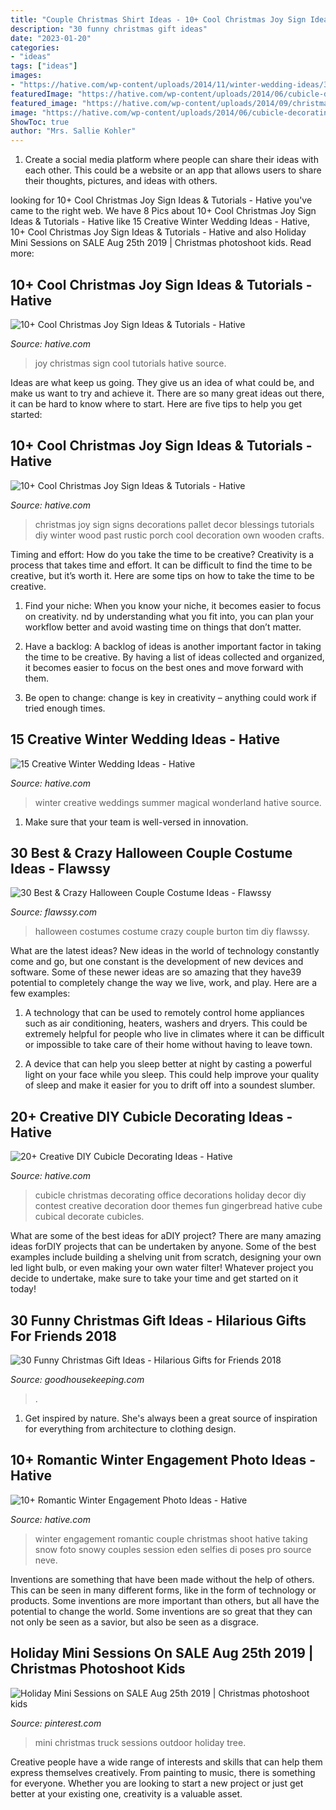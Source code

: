```yaml
---
title: "Couple Christmas Shirt Ideas - 10+ Cool Christmas Joy Sign Ideas &amp; Tutorials"
description: "30 funny christmas gift ideas"
date: "2023-01-20"
categories:
- "ideas"
tags: ["ideas"]
images:
- "https://hative.com/wp-content/uploads/2014/11/winter-wedding-ideas/3-creative-winter-wedding-ideas.jpg"
featuredImage: "https://hative.com/wp-content/uploads/2014/06/cubicle-decorating-ideas/15-office-cubicle-decorating-ideas.jpg"
featured_image: "https://hative.com/wp-content/uploads/2014/09/christmas-joy-sign/15-christmas-joy-sign-ideas-and-tutorials.jpg"
image: "https://hative.com/wp-content/uploads/2014/06/cubicle-decorating-ideas/15-office-cubicle-decorating-ideas.jpg"
ShowToc: true
author: "Mrs. Sallie Kohler"
---
```



1. Create a social media platform where people can share their ideas with each other. This could be a website or an app that allows users to share their thoughts, pictures, and ideas with others. 

	

		
looking for 10+ Cool Christmas Joy Sign Ideas &amp; Tutorials - Hative you've came to the right web. We have 8 Pics about 10+ Cool Christmas Joy Sign Ideas &amp; Tutorials - Hative like 15 Creative Winter Wedding Ideas - Hative, 10+ Cool Christmas Joy Sign Ideas &amp; Tutorials - Hative and also Holiday Mini Sessions on SALE Aug 25th 2019 | Christmas photoshoot kids. Read more:
		
    
## 10+ Cool Christmas Joy Sign Ideas &amp; Tutorials - Hative

<img loading=lazy src="https://hative.com/wp-content/uploads/2014/09/christmas-joy-sign/15-christmas-joy-sign-ideas-and-tutorials.jpg" onerror="this.onerror=null;this.src='https://tse1.mm.bing.net/th?id=OIP.5R3RlTmWt_zeTxtFwjXrHAHaLH&amp;pid=15.1';" alt="10+ Cool Christmas Joy Sign Ideas &amp; Tutorials - Hative">

_Source: hative.com_

>joy christmas sign cool tutorials hative source. 

	

Ideas are what keep us going. They give us an idea of what could be, and make us want to try and achieve it. There are so many great ideas out there, it can be hard to know where to start. Here are five tips to help you get started: 

    
## 10+ Cool Christmas Joy Sign Ideas &amp; Tutorials - Hative

<img loading=lazy src="https://hative.com/wp-content/uploads/2014/09/christmas-joy-sign/10-christmas-joy-sign-ideas-and-tutorials.jpg" onerror="this.onerror=null;this.src='https://tse2.mm.bing.net/th?id=OIP.l2F_ERFExURqzRMtj-SSXQHaJ4&amp;pid=15.1';" alt="10+ Cool Christmas Joy Sign Ideas &amp; Tutorials - Hative">

_Source: hative.com_

>christmas joy sign signs decorations pallet decor blessings tutorials diy winter wood past rustic porch cool decoration own wooden crafts. 

	

Timing and effort: How do you take the time to be creative?
Creativity is a process that takes time and effort. It can be difficult to find the time to be creative, but it’s worth it. Here are some tips on how to take the time to be creative.
1. Find your niche: When you know your niche, it becomes easier to focus on creativity. nd by understanding what you fit into, you can plan your workflow better and avoid wasting time on things that don’t matter.

2. Have a backlog: A backlog of ideas is another important factor in taking the time to be creative. By having a list of ideas collected and organized, it becomes easier to focus on the best ones and move forward with them.

3. Be open to change: change is key in creativity – anything could work if tried enough times.

    
## 15 Creative Winter Wedding Ideas - Hative

<img loading=lazy src="https://hative.com/wp-content/uploads/2014/11/winter-wedding-ideas/3-creative-winter-wedding-ideas.jpg" onerror="this.onerror=null;this.src='https://tse3.mm.bing.net/th?id=OIP.DbMGoGUX-h8yTCMJ_SwoiwHaLH&amp;pid=15.1';" alt="15 Creative Winter Wedding Ideas - Hative">

_Source: hative.com_

>winter creative weddings summer magical wonderland hative source. 

	

1. Make sure that your team is well-versed in innovation.

    
## 30 Best &amp; Crazy Halloween Couple Costume Ideas - Flawssy

<img loading=lazy src="http://flawssy.com/wp-content/uploads/2016/05/Tim-Burton-DIY-Halloween-Costumes.jpg" onerror="this.onerror=null;this.src='https://tse1.mm.bing.net/th?id=OIP.fvbc2VNficMeqdIpB4SixwHaKn&amp;pid=15.1';" alt="30 Best &amp; Crazy Halloween Couple Costume Ideas - Flawssy">

_Source: flawssy.com_

>halloween costumes costume crazy couple burton tim diy flawssy. 

	

What are the latest ideas?
New ideas in the world of technology constantly come and go, but one constant is the development of new devices and software. Some of these newer ideas are so amazing that they have39 potential to completely change the way we live, work, and play. Here are a few examples:
1. A technology that can be used to remotely control home appliances such as air conditioning, heaters, washers and dryers. This could be extremely helpful for people who live in climates where it can be difficult or impossible to take care of their home without having to leave town.

2. A device that can help you sleep better at night by casting a powerful light on your face while you sleep. This could help improve your quality of sleep and make it easier for you to drift off into a soundest slumber.


    
## 20+ Creative DIY Cubicle Decorating Ideas - Hative

<img loading=lazy src="https://hative.com/wp-content/uploads/2014/06/cubicle-decorating-ideas/15-office-cubicle-decorating-ideas.jpg" onerror="this.onerror=null;this.src='https://tse1.mm.bing.net/th?id=OIP.3yAIeV4G_770hPlbEuXhQgHaJ4&amp;pid=15.1';" alt="20+ Creative DIY Cubicle Decorating Ideas - Hative">

_Source: hative.com_

>cubicle christmas decorating office decorations holiday decor diy contest creative decoration door themes fun gingerbread hative cube cubical decorate cubicles. 

	

What are some of the best ideas for aDIY project?
There are many amazing ideas forDIY projects that can be undertaken by anyone. Some of the best examples include building a shelving unit from scratch, designing your own led light bulb, or even making your own water filter! Whatever project you decide to undertake, make sure to take your time and get started on it today!

    
## 30 Funny Christmas Gift Ideas - Hilarious Gifts For Friends 2018

<img loading=lazy src="https://hips.hearstapps.com/vader-prod.s3.amazonaws.com/1541711615-nothing-box-1541711580.jpg?crop=0.242xw:0.363xh;0.384xw,0.287xh&amp;resize=480:*" onerror="this.onerror=null;this.src='https://tse3.mm.bing.net/th?id=OIP.7IbiAK6MzYwzDgaukw8p1QHaLH&amp;pid=15.1';" alt="30 Funny Christmas Gift Ideas - Hilarious Gifts for Friends 2018">

_Source: goodhousekeeping.com_

>. 

	

1. Get inspired by nature. She's always been a great source of inspiration for everything from architecture to clothing design.

    
## 10+ Romantic Winter Engagement Photo Ideas - Hative

<img loading=lazy src="http://hative.com/wp-content/uploads/2014/11/winter-engagement-photo-ideas/5-winter-engagement-photo-ideas.jpg" onerror="this.onerror=null;this.src='https://tse4.mm.bing.net/th?id=OIP.bRwovrPDmfY-iKnzPdUezAHaLH&amp;pid=15.1';" alt="10+ Romantic Winter Engagement Photo Ideas - Hative">

_Source: hative.com_

>winter engagement romantic couple christmas shoot hative taking snow foto snowy couples session eden selfies di poses pro source neve. 

	

Inventions are something that have been made without the help of others. This can be seen in many different forms, like in the form of technology or products. Some inventions are more important than others, but all have the potential to change the world. Some inventions are so great that they can not only be seen as a savior, but also be seen as a disgrace.

    
## Holiday Mini Sessions On SALE Aug 25th 2019 | Christmas Photoshoot Kids

<img loading=lazy src="https://i.pinimg.com/736x/03/7d/c7/037dc7e23aa376e5a342621c12834a7d.jpg" onerror="this.onerror=null;this.src='https://tse3.mm.bing.net/th?id=OIP.Xl_DPJ_wsaYYh7viX4DQ-QHaKl&amp;pid=15.1';" alt="Holiday Mini Sessions on SALE Aug 25th 2019 | Christmas photoshoot kids">

_Source: pinterest.com_

>mini christmas truck sessions outdoor holiday tree. 

	

Creative people have a wide range of interests and skills that can help them express themselves creatively. From painting to music, there is something for everyone. Whether you are looking to start a new project or just get better at your existing one, creativity is a valuable asset.

